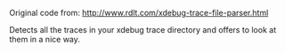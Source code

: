 Original code from: http://www.rdlt.com/xdebug-trace-file-parser.html

Detects all the traces in your xdebug trace directory and offers to look at them in a nice way.
